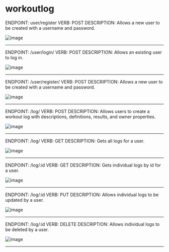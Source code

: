 ﻿# workoutlog
 
 ENDPOINT: user/register 
 VERB: POST
 DESCRIPTION: Allows a new user to be created with a username and password.
 
![image](https://user-images.githubusercontent.com/73564919/105929658-11da5380-6016-11eb-8244-e93f70008dc7.png)

---------------------------------------------------------------------------------------------------------------

 ENDPOINT: /user/login/
 VERB: POST
 DESCRIPTION: Allows an existing user to log in.
 
![image](https://user-images.githubusercontent.com/73564919/105929658-11da5380-6016-11eb-8244-e93f70008dc7.png)

---------------------------------------------------------------------------------------------------------------
 ENDPOINT: /user/register/ 
 VERB: POST
 DESCRIPTION: Allows a new user to be created with a username and password.
 
![image](https://user-images.githubusercontent.com/73564919/105929658-11da5380-6016-11eb-8244-e93f70008dc7.png)

---------------------------------------------------------------------------------------------------------------
 ENDPOINT: /log/ 
 VERB: POST
 DESCRIPTION: Allows users to create a workout log with descriptions, definitions, results, and owner properties.
 
![image](https://user-images.githubusercontent.com/73564919/105929658-11da5380-6016-11eb-8244-e93f70008dc7.png)

---------------------------------------------------------------------------------------------------------------
 ENDPOINT: /log/ 
 VERB: GET
 DESCRIPTION: Gets all logs for a user.
 
![image](https://user-images.githubusercontent.com/73564919/105929658-11da5380-6016-11eb-8244-e93f70008dc7.png)

---------------------------------------------------------------------------------------------------------------
 ENDPOINT: /log/:id 
 VERB: GET
 DESCRIPTION: Gets individual logs by id for a user.
 
![image](https://user-images.githubusercontent.com/73564919/105929658-11da5380-6016-11eb-8244-e93f70008dc7.png)

---------------------------------------------------------------------------------------------------------------
 ENDPOINT: /log/:id 
 VERB: PUT
 DESCRIPTION: Allows individual logs to be updated by a user.
 
![image](https://user-images.githubusercontent.com/73564919/105929658-11da5380-6016-11eb-8244-e93f70008dc7.png)

---------------------------------------------------------------------------------------------------------------
 ENDPOINT: /log/:id 
 VERB: DELETE
 DESCRIPTION: Allows individual logs to be deleted by a user.
 
![image](https://user-images.githubusercontent.com/73564919/105929658-11da5380-6016-11eb-8244-e93f70008dc7.png)

---------------------------------------------------------------------------------------------------------------
